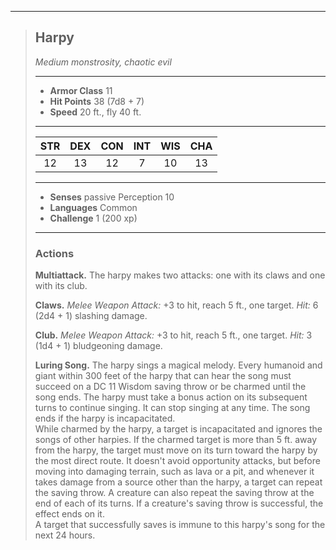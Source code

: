 ***
> ## Harpy
> *Medium monstrosity, chaotic evil*
> 
> ***
> 
> - **Armor Class** 11
> - **Hit Points** 38 (7d8 + 7)
> - **Speed** 20 ft., fly 40 ft.
> 
> ***
> 
> |STR|DEX|CON|INT|WIS|CHA|
> |:---:|:---:|:---:|:---:|:---:|:---:|
> |12|13|12|7|10|13|
> 
> ***
> 
> - **Senses** passive Perception 10
> - **Languages** Common
> - **Challenge** 1 (200 xp)
> 
> ***
> 
> ### Actions
> **Multiattack.** The harpy makes two attacks: one with its claws and one with its club.
> 
> **Claws.** *Melee Weapon Attack:* +3 to hit, reach 5 ft., one target. *Hit:* 6 (2d4 + 1) slashing damage.
> 
> **Club.** *Melee Weapon Attack:* +3 to hit, reach 5 ft., one target. *Hit:* 3 (1d4 + 1) bludgeoning damage.
> 
> **Luring Song.** The harpy sings a magical melody. Every humanoid and giant within 300 feet of the harpy that can hear the song must succeed on a DC 11 Wisdom saving throw or be charmed until the song ends. The harpy must take a bonus action on its subsequent turns to continue singing. It can stop singing at any time. The song ends if the harpy is incapacitated.  
> While charmed by the harpy, a target is incapacitated and ignores the songs of other harpies. If the charmed target is more than 5 ft. away from the harpy, the target must move on its turn toward the harpy by the most direct route. It doesn't avoid opportunity attacks, but before moving into damaging terrain, such as lava or a pit, and whenever it takes damage from a source other than the harpy, a target can repeat the saving throw. A creature can also repeat the saving throw at the end of each of its turns. If a creature's saving throw is successful, the effect ends on it.  
> A target that successfully saves is immune to this harpy's song for the next 24 hours.